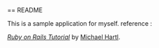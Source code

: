 == README

This is a sample application for myself.
reference :

[*Ruby on Rails Tutorial*](http://railstutorial.jp/)
by [Michael Hartl](http://www.michaelhartl.com/).


